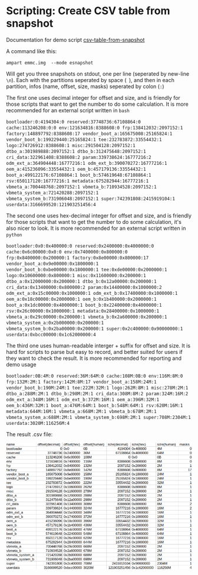 # Scripting: Create CSV table from snapshot

Documentation for demo script [csv-table-from-snapshot](../scripts/csv-table-from-snapshot.sh)

A command like this:
```
ampart emmc.img  --mode esnapshot
```
Will get you three snapshots on stdout, one per line (seperated by new-line `\n`). Each with the partitions seperated by space (` `), and then in each partition, infos (name, offset, size, masks) seperated by colon (`:`)

The first one uses decimal integer for offset and size, and is friendly for those scripts that want to get the number to do some calculation. It is more recommended for an external script written in ``bash``
```
bootloader:0:4194304:0 reserved:37748736:67108864:0 cache:113246208:0:0 env:121634816:8388608:0 frp:138412032:2097152:1 factory:148897792:8388608:17 vendor_boot_a:165675008:25165824:1 vendor_boot_b:199229440:25165824:1 tee:232783872:33554432:1 logo:274726912:8388608:1 misc:291504128:2097152:1 dtbo_a:301989888:2097152:1 dtbo_b:312475648:2097152:1 cri_data:322961408:8388608:2 param:339738624:16777216:2 odm_ext_a:364904448:16777216:1 odm_ext_b:390070272:16777216:1 oem_a:415236096:33554432:1 oem_b:457179136:33554432:1 boot_a:499122176:67108864:1 boot_b:574619648:67108864:1 rsv:650117120:16777216:1 metadata:675282944:16777216:1 vbmeta_a:700448768:2097152:1 vbmeta_b:710934528:2097152:1 vbmeta_system_a:721420288:2097152:1 vbmeta_system_b:731906048:2097152:1 super:742391808:2415919104:1 userdata:3166699520:121903251456:4
```
The second one uses hex-decimal integer for offset and size, and is friendly for those scripts that want to get the number to do some calculation, it's also nicer to look. It is more recommended for an external script written in ``python``
```
bootloader:0x0:0x400000:0 reserved:0x2400000:0x4000000:0 cache:0x6c00000:0x0:0 env:0x7400000:0x800000:0 frp:0x8400000:0x200000:1 factory:0x8e00000:0x800000:17 vendor_boot_a:0x9e00000:0x1800000:1 vendor_boot_b:0xbe00000:0x1800000:1 tee:0xde00000:0x2000000:1 logo:0x10600000:0x800000:1 misc:0x11600000:0x200000:1 dtbo_a:0x12000000:0x200000:1 dtbo_b:0x12a00000:0x200000:1 cri_data:0x13400000:0x800000:2 param:0x14400000:0x1000000:2 odm_ext_a:0x15c00000:0x1000000:1 odm_ext_b:0x17400000:0x1000000:1 oem_a:0x18c00000:0x2000000:1 oem_b:0x1b400000:0x2000000:1 boot_a:0x1dc00000:0x4000000:1 boot_b:0x22400000:0x4000000:1 rsv:0x26c00000:0x1000000:1 metadata:0x28400000:0x1000000:1 vbmeta_a:0x29c00000:0x200000:1 vbmeta_b:0x2a600000:0x200000:1 vbmeta_system_a:0x2b000000:0x200000:1 vbmeta_system_b:0x2ba00000:0x200000:1 super:0x2c400000:0x90000000:1 userdata:0xbcc00000:0x1c62000000:4
```
The third one uses human-readable interger + suffix for offset and size. It is hard for scripts to parse but easy to record, and better suited for users if they want to check the result. It is more recommended for reporting and demo usage
```
bootloader:0B:4M:0 reserved:36M:64M:0 cache:108M:0B:0 env:116M:8M:0 frp:132M:2M:1 factory:142M:8M:17 vendor_boot_a:158M:24M:1 vendor_boot_b:190M:24M:1 tee:222M:32M:1 logo:262M:8M:1 misc:278M:2M:1 dtbo_a:288M:2M:1 dtbo_b:298M:2M:1 cri_data:308M:8M:2 param:324M:16M:2 odm_ext_a:348M:16M:1 odm_ext_b:372M:16M:1 oem_a:396M:32M:1 oem_b:436M:32M:1 boot_a:476M:64M:1 boot_b:548M:64M:1 rsv:620M:16M:1 metadata:644M:16M:1 vbmeta_a:668M:2M:1 vbmeta_b:678M:2M:1 vbmeta_system_a:688M:2M:1 vbmeta_system_b:698M:2M:1 super:708M:2304M:1 userdata:3020M:116256M:4
```
The result .csv file:

![result](../imgs/emulate-emmc-with-only-dtb-results.png)